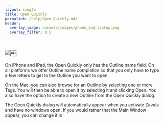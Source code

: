 ```yaml
---
layout: single
title: Open Quickly
permalink: /help/Open_Quickly.md/
header:
  overlay_image: /assets/images/phone_and_laptop.png
  overlay_filter: 0.5
---
```




## ![](/assets/images/help/464A07E0-D77A-4967-83F4-68C1C52C2D23.png)￼

On iPhone and iPad, the Open Quickly only has the Outline name field. On all platforms we offer Outline name completion so that you only have to type a few letters to get to the Outline you want to open.

On the Mac, you can also browse for an Outline by selecting one or more Tags. You will then be able to open it by selecting it and clicking Open. You also have the option to create a new Outline from the Open Quickly dialog.

The Open Quickly dialog will automatically appear when you activate Zavala and have no windows open. If you would rather that the Main Window appear, you can change it in 